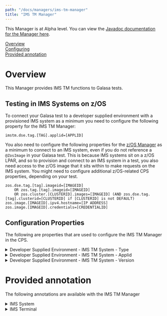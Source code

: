 ```yaml
---
path: "/docs/managers/ims-tm-manager"
title: "IMS TM Manager"
---
```


This Manager is at Alpha level. You can view the <a href="https://javadoc.galasa.dev/dev/galasa/imstm/package-summary.html" target="_blank" rel="noopener noreferrer">Javadoc documentation for the Manager here</a>.<br>


[Overview](#overview)<br>
[Configuring](#configuring)<br>
[Provided annotation](#annotations)<br>


# <a name="overview"></a>Overview

This Manager provides IMS TM functions to Galasa tests. 

## Testing in IMS Systems on z/OS

To connect your Galasa test to a developer supplied environment with a provisioned IMS system as a minimum you need to configure the following property for the IMS TM Manager: 

```
imstm.dse.tag.[TAG].applid=[APPLID]
```

You also need to configure the following properties for the [z/OS Manager](zos-manager) as a minimum to connect to an IMS system, even if you do not reference a `@ZosImage` in your Galasa test. This is because IMS systems sit on a z/OS LPAR, and so to provision and connect to an IMS system in a test, you also need access to the z/OS image that it sits within to make requests on the IMS system. You might need to configure additional z/OS-related CPS properties, depending on your test.

```
zos.dse.tag.[tag].imageid=[IMAGEID]
    OR zos.tag.[tag].imageid=[IMAGEID] 
    OR zos.cluster.[CLUSTERID].images=[IMAGEID] (AND zos.dse.tag.[tag].clusterid=[CLUSTERID] if [CLUSTERID] is not DEFAULT)
zos.image.[IMAGEID].ipv4.hostname=[IP ADDRESS]
zos.image.[IMAGEID].credentials=[CREDENTIALID]
```


## <a name="configuring"></a>Configuration Properties

The following are properties that are used to configure the IMS TM Manager in the CPS.


<details>
<summary>Developer Supplied Environment - IMS TM System - Type</summary>

| Property: | Developer Supplied Environment - IMS TM System - Type |
| --------------------------------------- | :------------------------------------- |
| Name: | imstm.provision.type |
| Description: | Provisioners will use this property to determine if they should participate in provisioning. The DSE provisioner responds to `dse` and `mixed` (case insensitive). |
| Required:  | No |
| Default value: | dse |
| Valid values: | Any |
| Examples: | <code>imstm.provision.type=dse</code><br> |

</details>
 
<details>
<summary>Developer Supplied Environment - IMS TM System - Applid</summary>

| Property: | Developer Supplied Environment - IMS TM System - Applid |
| --------------------------------------- | :------------------------------------- |
| Name: | imstm.dse.tag.[TAG].applid |
| Description: | Provides the applid of the IMS TM system for the DSE provisioner. The applid setting is mandatory for a DSE system. This property is ignored if you set the <code>imstm.provision.type</code> property to specify any value other than `dse` or `mixed`. |
| Required:  | Yes if you want a DSE system, otherwise not required. |
| Default value: | None |
| Valid values: | A valid VTAM applid |
| Examples: | <code>imstm.dse.tag.PRIMARY.applid=IM1A</code><br>  |

</details>
 
<details>
<summary>Developer Supplied Environment - IMS TM System - Version</summary>

| Property: | Developer Supplied Environment - IMS TM System - Version |
| --------------------------------------- | :------------------------------------- |
| Name: | imstm.dse.tag.version<br>imstm.dse.tag.[TAG].version |
| Description: | Provides the version of the IMS TM system to user tests. |
| Required:  | Only requires setting if a test requests it. |
| Default value: | None |
| Valid values: | A valid V.R.M version format, e.g. 15.5.0 |
| Examples: | <code>imstm.dse.tag.PRIMARY.version=15.5.0</code><br> |

</details>

# <a name="annotations"></a>Provided annotation

The following annotations are available with the IMS TM Manager
<details>
<summary>IMS System</summary>

| Annotation: | IMS System |
| --------------------------------------- | :------------------------------------- |
| Name: | @ImsSystem |
| Description: | The <code>@ImsSystem</code> annotation requests the IMS TM Manager to provide an IMS TM System associated with a z/OS image.  The test can request multiple IMS Systems. |
| Attribute: `imsTag` |  The <code>imsTag</code> is used to identify the IMS System. Optional. The default value is <b>PRIMARY</b>. |
| Attribute: `imageTag` |  The <code>imageTag</code> is used to identify the associated z/OS image. Optional. The default value is <b>PRIMARY</b> |
| Syntax: | @ImsSystem(imsTag="A", imageTag="MVSA")<br>public IImsSystem imsSystemA; |
| Notes: | The <code>IImsSystem</code> interface defines <code>getTag()</code>, <code>getApplid()</code>, <code>getVersion()</code>, and <code>getZosImage()</code> methods for accessing the IMS System's attributes. The behaviour of the remaining methods are dependent on the provisioner that supplies the <code>IImsSystem</code> object. For the DSE provisioner, <code>isProvisionStart()</code> always returns <code>true</code>, while <code>startup()</code> and <code>shutdown()</code> always throw an exception. |
</details>
<details>
<summary>IMS Terminal</summary>

| Annotation: | IMS Terminal |
| --------------------------------------- | :------------------------------------- |
| Name: | @ImsTerminal |
| Description: | The <code>@ImsTerminal</code> annotation requests the IMS TM Manager to provide a 3270 terminal associated with an IMS System.  The test can request multiple IMS Terminals for each IMS System. Each <code>@ImsTerminal</code> annotation requires a corresponding <code>@ImsSystem</code> annotation in the same test class. |
| Attribute: `imsTag` |  The <code>imsTag</code> is used to identify the IMS System. Optional. The default value is <b>PRIMARY</b>. |
| Attribute: `connectAtStartup` |  If <code>connectAtStartup=true</code> the terminal will be connected and signed on to the associated IMS System when control is passed to the test. Optional. The default value is <b>true</b> |
| Attribute: `loginCredentialsTag` |  The <code>loginCredentialsTag</code> is used to identify the credentials that will be used to sign on to the IMS System. Required.
| Syntax: | @ImsTerminal(imsTag="A", connectAtStartup=true, loginCredentialsTag="USER01")<br>public IImsTerminal terminalA; |
| Notes: | The <code>IImsTerminal</code> interface defines <code>getImsSystem()</code>, <code>connectToImsSystem()</code>, <code>resetAndClear()</code>, and <code>getLoginCredentialsTag()</code> methods in addition to all methods defined for the <code>ITerminal</code> interface. |

</details>

